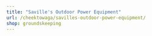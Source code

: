```yaml
---
title: "Saville's Outdoor Power Equipment"
url: /cheektowaga/savilles-outdoor-power-equipment/
shop: groundskeeping
---
```

